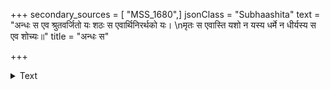 +++
secondary_sources = [ "MSS_1680",]
jsonClass = "Subhaashita"
text = "अन्धः स एव श्रुतवर्जितो यः शठः स एवार्थिनिरर्थको यः।  \nमृतः स एवास्ति यशो न यस्य धर्मे न धीर्यस्य स एव शोच्यः॥"
title = "अन्धः स"

+++

<details><summary>Text</summary>

अन्धः स एव श्रुतवर्जितो यः शठः स एवार्थिनिरर्थको यः।  
मृतः स एवास्ति यशो न यस्य धर्मे न धीर्यस्य स एव शोच्यः॥
</details>
